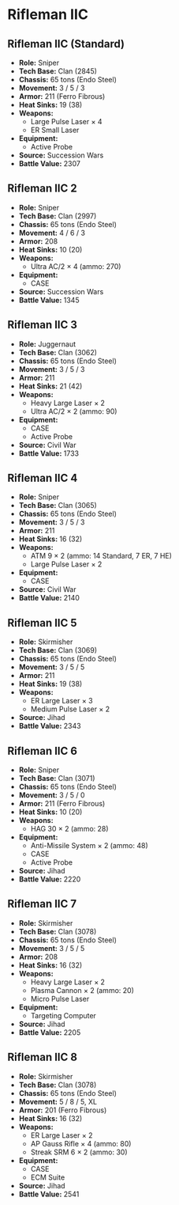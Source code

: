 # Rifleman IIC
## Rifleman IIC (Standard)
- **Role:** Sniper
- **Tech Base:** Clan (2845)
- **Chassis:** 65 tons (Endo Steel)
- **Movement:** 3 / 5 / 3
- **Armor:** 211 (Ferro Fibrous)
- **Heat Sinks:** 19 (38)
- **Weapons:**
  - Large Pulse Laser × 4
  - ER Small Laser
- **Equipment:**
  - Active Probe
- **Source:** Succession Wars
- **Battle Value:** 2307

## Rifleman IIC 2
- **Role:** Sniper
- **Tech Base:** Clan (2997)
- **Chassis:** 65 tons (Endo Steel)
- **Movement:** 4 / 6 / 3
- **Armor:** 208
- **Heat Sinks:** 10 (20)
- **Weapons:**
  - Ultra AC/2 × 4 (ammo: 270)
- **Equipment:**
  - CASE
- **Source:** Succession Wars
- **Battle Value:** 1345

## Rifleman IIC 3
- **Role:** Juggernaut
- **Tech Base:** Clan (3062)
- **Chassis:** 65 tons (Endo Steel)
- **Movement:** 3 / 5 / 3
- **Armor:** 211
- **Heat Sinks:** 21 (42)
- **Weapons:**
  - Heavy Large Laser × 2
  - Ultra AC/2 × 2 (ammo: 90)
- **Equipment:**
  - CASE
  - Active Probe
- **Source:** Civil War
- **Battle Value:** 1733

## Rifleman IIC 4
- **Role:** Sniper
- **Tech Base:** Clan (3065)
- **Chassis:** 65 tons (Endo Steel)
- **Movement:** 3 / 5 / 3
- **Armor:** 211
- **Heat Sinks:** 16 (32)
- **Weapons:**
  - ATM 9 × 2 (ammo: 14 Standard, 7 ER, 7 HE)
  - Large Pulse Laser × 2
- **Equipment:**
  - CASE
- **Source:** Civil War
- **Battle Value:** 2140

## Rifleman IIC 5
- **Role:** Skirmisher
- **Tech Base:** Clan (3069)
- **Chassis:** 65 tons (Endo Steel)
- **Movement:** 3 / 5 / 5
- **Armor:** 211
- **Heat Sinks:** 19 (38)
- **Weapons:**
  - ER Large Laser × 3
  - Medium Pulse Laser × 2
- **Source:** Jihad
- **Battle Value:** 2343

## Rifleman IIC 6
- **Role:** Sniper
- **Tech Base:** Clan (3071)
- **Chassis:** 65 tons (Endo Steel)
- **Movement:** 3 / 5 / 0
- **Armor:** 211 (Ferro Fibrous)
- **Heat Sinks:** 10 (20)
- **Weapons:**
  - HAG 30 × 2 (ammo: 28)
- **Equipment:**
  - Anti-Missile System × 2 (ammo: 48)
  - CASE
  - Active Probe
- **Source:** Jihad
- **Battle Value:** 2220

## Rifleman IIC 7
- **Role:** Skirmisher
- **Tech Base:** Clan (3078)
- **Chassis:** 65 tons (Endo Steel)
- **Movement:** 3 / 5 / 5
- **Armor:** 208
- **Heat Sinks:** 16 (32)
- **Weapons:**
  - Heavy Large Laser × 2
  - Plasma Cannon × 2 (ammo: 20)
  - Micro Pulse Laser
- **Equipment:**
  - Targeting Computer
- **Source:** Jihad
- **Battle Value:** 2205

## Rifleman IIC 8
- **Role:** Skirmisher
- **Tech Base:** Clan (3078)
- **Chassis:** 65 tons (Endo Steel)
- **Movement:** 5 / 8 / 5, XL
- **Armor:** 201 (Ferro Fibrous)
- **Heat Sinks:** 16 (32)
- **Weapons:**
  - ER Large Laser × 2
  - AP Gauss Rifle × 4 (ammo: 80)
  - Streak SRM 6 × 2 (ammo: 30)
- **Equipment:**
  - CASE
  - ECM Suite
- **Source:** Jihad
- **Battle Value:** 2541

